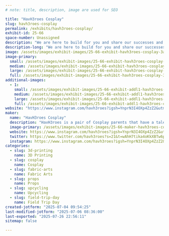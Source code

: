 ```yaml
---
# note: title, description, image are used for SEO

title: "HavH3roes Cosplay"
slug: havh3roes-cosplay
permalink: /exhibits/havh3roes-cosplay/
exhibit-id: 25-66
space-number: Unassigned
description: "We are here to build for you and share our successes and failures. Happy to entertain for you."
description-long: "We are here to build for you and share our successes and failures. Happy to entertain for you."
image: /assets/images/exhibit-images/25-66-exhibit-havh3roes-cosplay-3ac8d473-e946-41e6-a597-d28c771c643d-large.jpeg
image-primary: 
  small: /assets/images/exhibit-images/25-66-exhibit-havh3roes-cosplay-3ac8d473-e946-41e6-a597-d28c771c643d-small.jpeg
  medium: /assets/images/exhibit-images/25-66-exhibit-havh3roes-cosplay-3ac8d473-e946-41e6-a597-d28c771c643d-medium.jpeg
  large: /assets/images/exhibit-images/25-66-exhibit-havh3roes-cosplay-3ac8d473-e946-41e6-a597-d28c771c643d-large.jpeg
  full: /assets/images/exhibit-images/25-66-exhibit-havh3roes-cosplay-3ac8d473-e946-41e6-a597-d28c771c643d-full.jpeg
additional-images: 
  - 1:
    small: /assets/images/exhibit-images/25-66-exhibit-addl1-havh3roes-cosplay-img-2963-small.jpeg
    medium: /assets/images/exhibit-images/25-66-exhibit-addl1-havh3roes-cosplay-img-2963-medium.jpeg
    large: /assets/images/exhibit-images/25-66-exhibit-addl1-havh3roes-cosplay-img-2963-large.jpeg
    full: /assets/images/exhibit-images/25-66-exhibit-addl1-havh3roes-cosplay-img-2963-full.jpeg
website: "https://www.instagram.com/havh3roes?igsh=YnprN3I4OXp4ZzZ2&utm_source=qr"
maker: 
  name: "HavH3roes Cosplay"
  description: "HavH3roes is a pair of Cosplay parents that have a talent for up cycling gear, large builds, and creative solutions to bring stylized fantasy to reality."
  image-primary: /assets/images/exhibit-images/25-66-maker-havh3roes-cosplay-img-3582-medium.png
  website: https://www.instagram.com/havh3roes?igsh=YnprN3I4OXp4ZzZ2&utm_source=qr
  twitter: https://www.twitter.com/havh3roes?s=21&t=wAhH7tika4oKkXBTw6p19Q
  instagram: https://www.instagram.com/havh3roes?igsh=YnprN3I4OXp4ZzZ2&utm_source=qr
categories: 
  - slug: 3d-printing
    name: 3D Printing
  - slug: cosplay
    name: Cosplay
  - slug: fabric-arts
    name: Fabric Arts
  - slug: props
    name: Props
  - slug: upcycling
    name: Upcycling
  - slug: field-trip-day
    name: Field Trip Day
created-jotform: "2025-07-04 09:54:25"
last-modified-jotform: "2025-07-06 08:36:00"
last-exported: "2025-07-26 22:56:11"
sitemap: false

---
```

